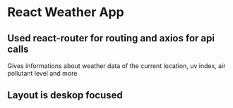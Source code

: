 # React Weather App

## Used react-router for routing and axios for api calls

Gives informations about weather data of the current location, uv index, air pollutant level and more

## Layout is deskop focused
